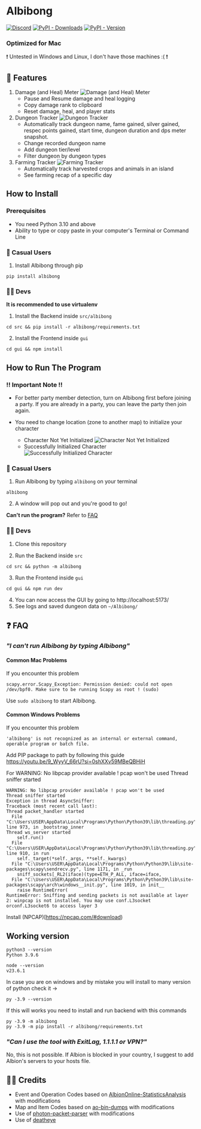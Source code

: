 # Albibong

[![Discord](https://img.shields.io/discord/772406813438115891?logo=discord&logoColor=7289da&label=discord&labelColor=1E2126&color=7289da)](https://discord.gg/tHztGJ2QYT)
[![PyPI - Downloads](https://img.shields.io/pypi/dm/albibong)](https://pypi.org/project/albibong/)
[![PyPI - Version](https://img.shields.io/pypi/v/albibong?label=pypi%20version)](https://pypi.org/project/albibong/)

### Optimized for Mac

❗️ Untested in Windows and Linux, I don't have those machines :( ❗️

## 🎯 Features

1. Damage (and Heal) Meter
   ![Damage (and Heal) Meter](readme_screenshots/damage_meter.png)
   - Pause and Resume damage and heal logging
   - Copy damage rank to clipboard
   - Reset damage, heal, and player stats
2. Dungeon Tracker
   ![Dungeon Tracker](readme_screenshots/dungeon_tracker.png)
   - Automatically track dungeon name, fame gained, silver gained, respec points gained, start time, dungeon duration and dps meter snapshot.
   - Change recorded dungeon name
   - Add dungeon tier/level
   - Filter dungeon by dungeon types
3. Farming Tracker
   ![Farming Tracker](readme_screenshots/farming_tracker.png)
   - Automatically track harvested crops and animals in an island
   - See farming recap of a specific day

## How to Install

### Prerequisites

- You need Python 3.10 and above
- Ability to type or copy paste in your computer's Terminal or Command Line

### 🔰 Casual Users

1. Install Albibong through pip

```
pip install albibong
```

### 👨‍💻 Devs

**It is recommended to use virtualenv**

1. Install the Backend inside `src/albibong`

```
cd src && pip install -r albibong/requirements.txt
```

2. Install the Frontend inside `gui`

```
cd gui && npm install
```

## How to Run The Program

### ‼️ Important Note ‼️

- For better party member detection, turn on Albibong first before joining a party. If you are already in a party, you can leave the party then join again.

- You need to change location (zone to another map) to initialize your character
  - Character Not Yet Initialized
    ![Character Not Yet Initialized](readme_screenshots/not_initialized.png)
  - Successfully Initialized Character
    ![Successfully Initialized Character](readme_screenshots/initialized.png)

### 🔰 Casual Users

1. Run Albibong by typing `albibong` on your terminal

```
albibong
```

2. A window will pop out and you're good to go!

**Can't run the program?** Refer to [FAQ](#-faq)

### 👨‍💻 Devs

1. Clone this repository

2. Run the Backend inside `src`

```
cd src && python -m albibong
```

3. Run the Frontend inside `gui`

```
cd gui && npm run dev
```

4. You can now access the GUI by going to http://localhost:5173/
5. See logs and saved dungeon data on `~/Albibong/`

## ❓ FAQ

### _"I can't run Albibong by typing Albibong"_

#### Common Mac Problems

If you encounter this problem

```
scapy.error.Scapy_Exception: Permission denied: could not open /dev/bpf0. Make sure to be running Scapy as root ! (sudo)
```

Use `sudo albibong` to start Albibong.

#### Common Windows Problems

If you encounter this problem

```
'albibong' is not recognized as an internal or external command, operable program or batch file.
```

Add PIP package to path by following this guide https://youtu.be/9_WyyV_66rU?si=0shXXv59MBeQBHiH



For WARNING: No libpcap provider available ! pcap won't be used
Thread sniffer started

```
WARNING: No libpcap provider available ! pcap won't be used
Thread sniffer started
Exception in thread AsyncSniffer:
Traceback (most recent call last):
Thread packet_handler started
  File "C:\Users\USER\AppData\Local\Programs\Python\Python39\lib\threading.py", line 973, in _bootstrap_inner
Thread ws_server started
    self.run()
  File "C:\Users\USER\AppData\Local\Programs\Python\Python39\lib\threading.py", line 910, in run
    self._target(*self._args, **self._kwargs)
  File "C:\Users\USER\AppData\Local\Programs\Python\Python39\lib\site-packages\scapy\sendrecv.py", line 1171, in _run
    sniff_sockets[_RL2(iface)(type=ETH_P_ALL, iface=iface,
  File "C:\Users\USER\AppData\Local\Programs\Python\Python39\lib\site-packages\scapy\arch\windows__init.py", line 1019, in init__
    raise RuntimeError(
RuntimeError: Sniffing and sending packets is not available at layer 2: winpcap is not installed. You may use conf.L3socket orconf.L3socket6 to access layer 3
```

Install (NPCAP)[https://npcap.com/#download)

## Working version
```https://discord.com/channels/@me/1347885343638159401
python3 --version
Python 3.9.6
```

```
node --version
v23.6.1
```

In case you are on windows and by mistake you will install to many version of python check it ->
```
py -3.9 --version
```

If this will works you need to install and run backend with this commands
```
py -3.9 -m albibong
py -3.9 -m pip install -r albibong/requirements.txt
```

### _"Can I use the tool with ExitLag, 1.1.1.1 or VPN?"_

No, this is not possible. If Albion is blocked in your country, I suggest to add Albion's servers to your hosts file.

## 🤝🏼 Credits

- Event and Operation Codes based on [AlbionOnline-StatisticsAnalysis](https://github.com/Triky313/AlbionOnline-StatisticsAnalysis) with modifications
- Map and Item Codes based on [ao-bin-dumps](https://github.com/ao-data/ao-bin-dumps) with modifications
- Use of [photon-packet-parser](https://github.com/santiac89/photon-packet-parser) with modifications
- Use of [deatheye](https://github.com/pxlbit228/albion-radar-deatheye-2pc/blob/master/Radar/Packets/Handlers/MoveEvent.cs)
